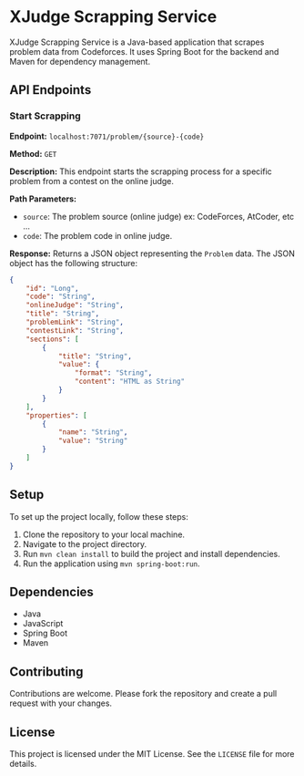 
# XJudge Scrapping Service

XJudge Scrapping Service is a Java-based application that scrapes problem data from Codeforces. It uses Spring Boot for the backend and Maven for dependency management.

## API Endpoints

### Start Scrapping

**Endpoint:** `localhost:7071/problem/{source}-{code}`

**Method:** `GET`

**Description:** This endpoint starts the scrapping process for a specific problem from a contest on the online judge.

**Path Parameters:**

- `source`: The problem source (online judge) ex: CodeForces, AtCoder, etc ...
- `code`: The problem code in online judge.

**Response:** Returns a JSON object representing the `Problem` data. The JSON object has the following structure:

```json
{
    "id": "Long",
    "code": "String",
    "onlineJudge": "String",
    "title": "String",
    "problemLink": "String",
    "contestLink": "String",
    "sections": [
        {
            "title": "String",
            "value": {
                "format": "String",
                "content": "HTML as String"
            }
        }
    ],
    "properties": [
        {
            "name": "String",
            "value": "String"
        }
    ]
}
```

## Setup

To set up the project locally, follow these steps:

1. Clone the repository to your local machine.
2. Navigate to the project directory.
3. Run `mvn clean install` to build the project and install dependencies.
4. Run the application using `mvn spring-boot:run`.

## Dependencies

- Java
- JavaScript
- Spring Boot
- Maven

## Contributing

Contributions are welcome. Please fork the repository and create a pull request with your changes.

## License

This project is licensed under the MIT License. See the `LICENSE` file for more details.